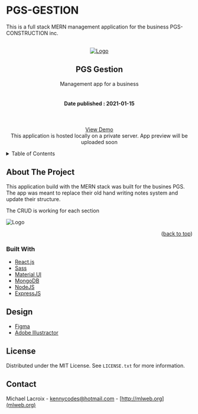 # PGS-GESTION

This is a full stack MERN management application for the business PGS-CONSTRUCTION inc.

<!-- PROJECT LOGO -->
<br />
<div align="center">
  <a href="http://mlweb.org">
    <img src="https://user-images.githubusercontent.com/57301242/171293021-fd044fac-898a-44bd-a3bb-16c932fcd38b.png" alt="Logo" >
  </a>

<h2 align="center">PGS Gestion</h2>
  <p align="center">
    Management app for a business
    <br />
    <br />
    <h4>Date published : 2021-01-15 </h4>
    <br />
    <br />
    <a href="" target="_blank">View Demo</a>
    <br />
    This application is hosted locally on a private server. App preview will be uploaded soon
  </p>
</div>

<!-- TABLE OF CONTENTS -->
<details>
  <summary>Table of Contents</summary>
  <ol>
    <li>
      <a href="#about-the-project">About The Project</a>
      <ul>
        <li><a href="#built-with">Built With</a></li>
      </ul>
    </li>
    <li><a href="#license">License</a></li>
    <li><a href="#contact">Contact</a></li>
  </ol>
</details>



<!-- ABOUT THE PROJECT -->
## About The Project

This application build with the MERN stack was built for the busines PGS.
The app was meant to replace their old hand writing notes system and update their structure.

The CRUD is working for each section

<img src="https://user-images.githubusercontent.com/57301242/171517585-6dd9c23d-1d69-4eb7-b252-751f305e6108.png" alt="Logo" >
<p align="right">(<a href="#top">back to top</a>)</p>



### Built With

* [React.js](https://reactjs.org/)
* [Sass](https://sass-lang.com/)
* [Material UI](https://mui.com/)
* [MongoDB](https://www.mongodb.com/)
* [NodeJS](https://nodejs.org/en/)
* [ExpressJS](https://expressjs.com/)


<!-- DESING -->
## Design

- [Figma](https://www.figma.com/file/M9ZbIeUQWS01GG0p9cOGGx/DPL?node-id=0%3A1)
- [Adobe Illustractor](https://www.adobe.com/ca/products/illustrator.html)





<!-- LICENSE -->
## License

Distributed under the MIT License. See `LICENSE.txt` for more information.


<!-- CONTACT -->
## Contact

Michael Lacroix - kennycodes@hotmail.com - [http://mlweb.org](mlweb.org)

<!-- <p align="right">(<a href="#top">back to top</a>)</p> -->


<!-- MARKDOWN LINKS & IMAGES -->
<!-- https://www.markdownguide.org/basic-syntax/#reference-style-links -->
[contributors-shield]: https://img.shields.io/github/contributors/github_username/repo_name.svg?style=for-the-badge
[contributors-url]: https://github.com/github_username/repo_name/graphs/contributors
[forks-shield]: https://img.shields.io/github/forks/github_username/repo_name.svg?style=for-the-badge
[forks-url]: https://github.com/github_username/repo_name/network/members
[stars-shield]: https://img.shields.io/github/stars/github_username/repo_name.svg?style=for-the-badge
[stars-url]: https://github.com/github_username/repo_name/stargazers
[issues-shield]: https://img.shields.io/github/issues/github_username/repo_name.svg?style=for-the-badge
[issues-url]: https://github.com/github_username/repo_name/issues
[license-shield]: https://img.shields.io/github/license/github_username/repo_name.svg?style=for-the-badge
[license-url]: https://github.com/github_username/repo_name/blob/master/LICENSE.txt
[linkedin-shield]: https://img.shields.io/badge/-LinkedIn-black.svg?style=for-the-badge&logo=linkedin&colorB=555
[linkedin-url]: https://linkedin.com/in/linkedin_username
[product-screenshot]: images/screenshot.png
